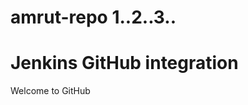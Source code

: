 # amrut-repo 1..2..3..
<!DOCTYPE html>
<html>
<body>
<h1>Jenkins GitHub integration</h1>
<p>Welcome to GitHub</p>
</body> 
</html>
